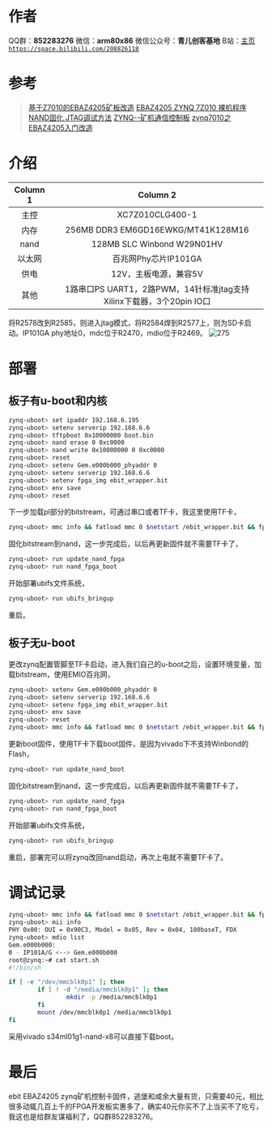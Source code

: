 ﻿# 作者
QQ群：**852283276**
微信：**arm80x86**
微信公众号：**青儿创客基地**
B站：[主页 `https://space.bilibili.com/208826118`](https://space.bilibili.com/208826118)

# 参考
> [基于Z7010的EBAZ4205矿板改造](http://bbs.eeworld.com.cn/thread-1079271-1-1.html)
> [EBAZ4205 ZYNQ 7Z010 裸机程序NAND固化 JTAG调试方法](https://blog.csdn.net/z951573431/article/details/89739165)
> [ZYNQ--矿机通信控制板](https://blog.csdn.net/qq_22168673/article/details/103083544)
> [zynq7010之EBAZ4205入门改造](https://blog.csdn.net/weixin_42741023/article/details/103335948)

# 介绍
| Column 1 | Column 2      |
|:--------:|:-------------:|
| 主控 | XC7Z010CLG400-1 |
| 内存 | 256MB DDR3 EM6GD16EWKG/MT41K128M16 |
| nand | 128MB SLC Winbond W29N01HV |
| 以太网 | 百兆网Phy芯片IP101GA |
| 供电 | 12V，主板电源，兼容5V |
| 其他 | 1路串口PS UART1，2路PWM，14针标准jtag支持Xilinx下载器，3个20pin IO口 |

将R2578改到R2585，则进入jtag模式，将R2584焊到R2577上，则为SD卡启动。IP101GA phy地址0，mdc位于R2470，mdio位于R2469。
![275](https://img-blog.csdnimg.cn/20200217135256812.png?x-oss-process=image/watermark,type_ZmFuZ3poZW5naGVpdGk,shadow_10,text_aHR0cHM6Ly9ibG9nLmNzZG4ubmV0L1podV9aaHVfMjAwOQ==,size_16,color_FFFFFF,t_70)
# 部署
## 板子有u-boot和内核
```bash
zynq-uboot> set ipaddr 192.168.6.195
zynq-uboot> setenv serverip 192.168.6.6
zynq-uboot> tftpboot 0x10000000 boot.bin
zynq-uboot> nand erase 0 0xc0000
zynq-uboot> nand write 0x10000000 0 0xc0000
zynq-uboot> reset
zynq-uboot> setenv Gem.e000b000_phyaddr 0
zynq-uboot> setenv serverip 192.168.6.6
zynq-uboot> setenv fpga_img ebit_wrapper.bit
zynq-uboot> env save
zynq-uboot> reset
```
下一步加载pl部分的bitstream，可通过串口或者TF卡，我这里使用TF卡，
```bash
zynq-uboot> mmc info && fatload mmc 0 $netstart /ebit_wrapper.bit && fpga loadb 0 ${netstart} ${fpgasize}
```
固化bitstream到nand，这一步完成后，以后再更新固件就不需要TF卡了，
```bash
zynq-uboot> run update_nand_fpga 
zynq-uboot> run nand_fpga_boot
```
开始部署ubifs文件系统，
```bash
zynq-uboot> run ubifs_bringup
```
重启。
## 板子无u-boot
更改zynq配置管脚至TF卡启动，进入我们自己的u-boot之后，设置环境变量，加载bitstream，使用EMIO百兆网，
```bash
zynq-uboot> setenv Gem.e000b000_phyaddr 0
zynq-uboot> setenv serverip 192.168.6.6
zynq-uboot> setenv fpga_img ebit_wrapper.bit
zynq-uboot> env save
zynq-uboot> reset
zynq-uboot> mmc info && fatload mmc 0 $netstart /ebit_wrapper.bit && fpga loadb 0 ${netstart} ${fpgasize}
```
更新boot固件，使用TF卡下载boot固件，是因为vivado下不支持Winbond的Flash，
```bash
zynq-uboot> run update_nand_boot
```
固化bitstream到nand，这一步完成后，以后再更新固件就不需要TF卡了，
```bash
zynq-uboot> run update_nand_fpga 
zynq-uboot> run nand_fpga_boot
```
开始部署ubifs文件系统，
```bash
zynq-uboot> run ubifs_bringup
```
重启，部署完可以将zynq改回nand启动，再次上电就不需要TF卡了。

# 调试记录
```bash
zynq-uboot> mmc info && fatload mmc 0 $netstart /ebit_wrapper.bit && fpga loadb 0 ${netstart} ${fpgasize}
zynq-uboot> mii info
PHY 0x00: OUI = 0x90C3, Model = 0x05, Rev = 0x04, 100baseT, FDX
zynq-uboot> mdio list
Gem.e000b000:
0 - IP101A/G <--> Gem.e000b000
root@zynq:~# cat start.sh 
#!/bin/sh

if [ -e "/dev/mmcblk0p1" ]; then
        if [ ! -d "/media/mmcblk0p1" ]; then
                mkdir -p /media/mmcblk0p1
        fi
        mount /dev/mmcblk0p1 /media/mmcblk0p1
fi
```
采用vivado s34ml01g1-nand-x8可以直接下载boot。

# 最后
ebit EBAZ4205 zynq矿机控制卡固件，逃堡和咸余大量有货，只需要40元，相比很多动辄几百上千的FPGA开发板实惠多了，确实40元你买不了上当买不了吃亏，我这也是给群友谋福利了，QQ群852283276。

